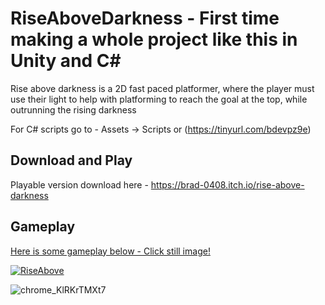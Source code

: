 # RiseAboveDarkness - First time making a whole project like this in Unity and C#

Rise above darkness is a 2D fast paced platformer, where the player must use their light to help with platforming to reach the goal at the top, while outrunning the rising darkness

For C# scripts go to - Assets -> Scripts or (https://tinyurl.com/bdevpz9e)


## Download and Play

Playable version download here - https://brad-0408.itch.io/rise-above-darkness


## Gameplay

<ins> Here is some gameplay below - Click still image! </ins>

[![RiseAbove](https://i.ytimg.com/vi/j-Pmh-WxQ6k/maxresdefault.jpg?sqp=-oaymwEmCIAKENAF8quKqQMa8AEB-AH-CYAC0AWKAgwIABABGCsgZShDMA8=&amp;rs=AOn4CLBoEN_VaxXeQ-MD11uwL8KJXxR1mA)](https://www.youtube.com/watch?v=j-Pmh-WxQ6k)




![chrome_KlRKrTMXt7](https://github.com/user-attachments/assets/0defc4cb-c849-4a68-a4d5-46c83e5ebc4e)

